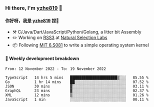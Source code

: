 ### Hi there, I'm [yzhe819](https://github.com/yzhe819) 👋

#### 你好呀，我是 [yzhe819](https://github.com/yzhe819) 捏👋

- :hammer_and_pick: C/Java/Dart/JavaScript/Python/Golang, a litter bit Assembly
- :pencil2: Working on [RSS3](https://github.com/NaturalSelectionLabs/RSS3) at [Natural Selection Labs](https://github.com/NaturalSelectionLabs)
- 📦 Following [MIT 6.S081](https://pdos.csail.mit.edu/6.S081/2020/) to write a simple operating system kernel



#### 📝 Weekly development breakdown

<!--START_SECTION:waka-->

```text
From: 12 November 2022 - To: 19 November 2022

TypeScript   14 hrs 5 mins   █████████████████████▒░░░   85.55 %
Go           1 hr 14 mins    ██░░░░░░░░░░░░░░░░░░░░░░░   07.52 %
JSON         30 mins         ▓░░░░░░░░░░░░░░░░░░░░░░░░   03.11 %
GraphQL      23 mins         ▓░░░░░░░░░░░░░░░░░░░░░░░░   02.37 %
XML          12 mins         ▒░░░░░░░░░░░░░░░░░░░░░░░░   01.26 %
JavaScript   1 min           ░░░░░░░░░░░░░░░░░░░░░░░░░   00.11 %
```

<!--END_SECTION:waka-->



